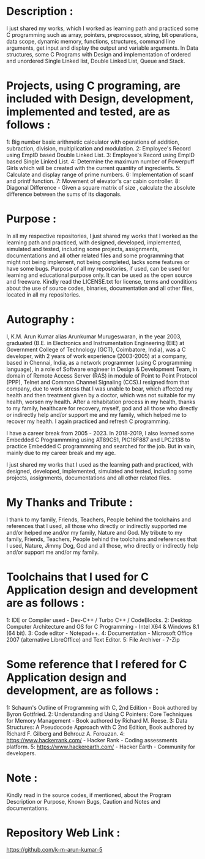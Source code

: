 Description :
=============
I just shared my works, which I worked as learning path and practiced some C programming such as array, pointers, preprocessor, string, bit operations, data scope, dynamic memory, functions, structures, command line arguments, get input and display the output and variable arguments. In Data structures, some C Programs with Design and implementation of ordered and unordered Single Linked list, Double Linked List, Queue and Stack. 

Projects, using C programing, are included with Design, development, implemented and tested, are as follows :
=============================================================================================================
1: Big number basic arithmetic calculator with operations of addition, subraction, division, multiplication and modulation.
2: Employee's Record using EmpID based Double Linked List.
3: Employee's Record using EmpID based Single Linked List.
4: Determine the maximum number of Powerpuff Girls which will be created with the current quantity of ingredients.
5: Calculate and display range of prime numbers.
6: Implementation of scanf and printf function.
7: Movement of elevator's car cabin controller.
8: Diagonal Difference - Given a square matrix of size , calculate the absolute difference between the sums of its diagonals. 

Purpose :
=========
In all my respective repositories, I just shared my works that I worked as the learning path and practiced, with designed, developed, implemented, simulated and tested, including some projects, assignments, documentations and all other related files and some programming that might not being implement, not being completed, lacks some features or have some bugs. Purpose of all my repositories, if used, can be used for learning and educational purpose only. It can be used as the open source and freeware. Kindly read the LICENSE.txt for license, terms and conditions about the use of source codes, binaries, documentation and all other files, located in all my repositories. 

Autography :
============
I, K.M. Arun Kumar alias Arunkumar Murugeswaran, in the year 2003, graduated (B.E. in Electronics and Instrumentation Engineering (EIE) at Government College of Technology (GCT), Coimbatore, India), was a C developer, with 2 years of work experience (2003-2005) at a company, based in Chennai, India, as a network programmer (using C programming language), in a role of Software engineer in Design & Development Team, in domain of Remote Access Server (RAS) in module of Point to Point Protocol (PPP), Telnet and Common Channel Signaling (CCS).I resigned from that company, due to work stress that I was unable to bear, which affected my health and then treatment given by a doctor, which was not suitable for my health, worsen my health. After a rehabitation process in my health, thanks to my family, healthcare for recovery, myself, god and all those who directly or indirectly help and/or support me and my family, which helped me to recover my health. I again practiced and refresh C programming.
 
I have a career break from 2005 - 2023. In 2018-2019, I also learned some Embedded C Programmming using AT89C51, PIC16F887 and LPC2138 to practice Embedded C programmming and searched for the job. But in vain, mainly due to my career break and my age. 

I just shared my works that I used as the learning path and practiced, with designed, developed, implemented, simulated and tested, including some projects, assignments, documentations and all other related files. 
  
My Thanks and Tribute :
========================
I thank to my family, Friends, Teachers, People behind the toolchains and references that I used, all those who directly or indirectly supported me and/or helped me and/or my family, Nature and God. My tribute to my family, Friends, Teachers, People behind the toolchains and references that I used, Nature, Jimmy Dog, God and all those, who directly or indirectly help and/or support me and/or my family.

Toolchains that I used for C Application design and development are as follows :
==================================================================================
1: IDE or Compiler used                                                     - Dev-C++ / Turbo C++ / CodeBlocks. 
2: Desktop Computer Architecture and OS for C Programming                   - Intel X64 & Windows 8.1 (64 bit).
3: Code editor                                                              - Notepad++.
4: Documentation                                                            - Microsoft Office 2007 (alternative LibreOffice) and Text Editor. 
5: File Archiver                                                            - 7-Zip 

Some reference that I refered for C Application design and development, are as follows :
==========================================================================================
1: Schaum's Outline of Programming with C, 2nd Edition - Book authored by Byron Gottfried.
2: Understanding and Using C Pointers: Core Techniques for Memory Management - Book authored by Richard M. Reese. 
3: Data Structures: A Pseudocode Approach with C 2nd Edition, Book authored by Richard F. Gilberg and Behrouz A. Forouzan.
4: https://www.hackerrank.com/ - Hacker Rank - Coding assessments platform.
5: https://www.hackerearth.com/ - Hacker Earth - Community for developers.


Note :
======
Kindly read in the source codes, if mentioned, about the Program Description or Purpose, Known Bugs, Caution and Notes and documentations. 

Repository Web Link :
=====================
https://github.com/k-m-arun-kumar-5


